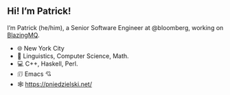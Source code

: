 ## Hi!  I’m Patrick!

I’m Patrick (he/him), a Senior Software Engineer at @bloomberg,
working on [BlazingMQ][blazingmq].

  - 🌐 New York City
  - 💬 Linguistics, Computer Science, Math.
  - 💻 C++, Haskell, Perl.
  - 🗊 Emacs 💘
  - 🕸 https://pniedzielski.net/

[blazingmq]: https://bloomberg.github.io/blazingmq/ "BlazingMQ is a distributed message queueing platform with focus on efficiency, reliability and a rich feature set for modern day workflows."
